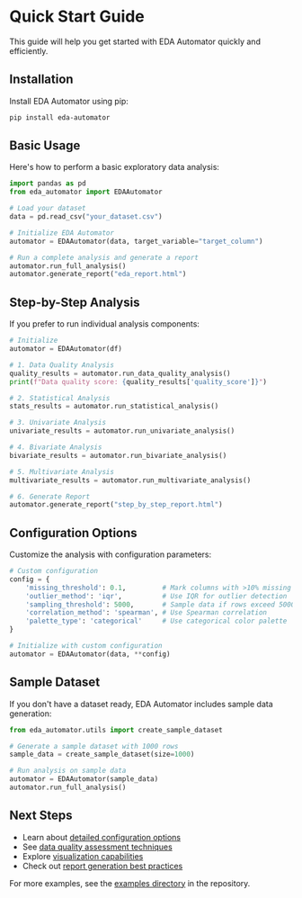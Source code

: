 # Quick Start Guide

This guide will help you get started with EDA Automator quickly and efficiently.

## Installation

Install EDA Automator using pip:

```bash
pip install eda-automator
```

## Basic Usage

Here's how to perform a basic exploratory data analysis:

```python
import pandas as pd
from eda_automator import EDAAutomator

# Load your dataset
data = pd.read_csv("your_dataset.csv")

# Initialize EDA Automator
automator = EDAAutomator(data, target_variable="target_column")

# Run a complete analysis and generate a report
automator.run_full_analysis()
automator.generate_report("eda_report.html")
```

## Step-by-Step Analysis

If you prefer to run individual analysis components:

```python
# Initialize
automator = EDAAutomator(df)

# 1. Data Quality Analysis
quality_results = automator.run_data_quality_analysis()
print(f"Data quality score: {quality_results['quality_score']}")

# 2. Statistical Analysis
stats_results = automator.run_statistical_analysis()

# 3. Univariate Analysis
univariate_results = automator.run_univariate_analysis()

# 4. Bivariate Analysis
bivariate_results = automator.run_bivariate_analysis()

# 5. Multivariate Analysis
multivariate_results = automator.run_multivariate_analysis()

# 6. Generate Report
automator.generate_report("step_by_step_report.html")
```

## Configuration Options

Customize the analysis with configuration parameters:

```python
# Custom configuration
config = {
    'missing_threshold': 0.1,         # Mark columns with >10% missing values
    'outlier_method': 'iqr',          # Use IQR for outlier detection
    'sampling_threshold': 5000,       # Sample data if rows exceed 5000
    'correlation_method': 'spearman', # Use Spearman correlation
    'palette_type': 'categorical'     # Use categorical color palette
}

# Initialize with custom configuration
automator = EDAAutomator(data, **config)
```

## Sample Dataset

If you don't have a dataset ready, EDA Automator includes sample data generation:

```python
from eda_automator.utils import create_sample_dataset

# Generate a sample dataset with 1000 rows
sample_data = create_sample_dataset(size=1000)

# Run analysis on sample data
automator = EDAAutomator(sample_data)
automator.run_full_analysis()
```

## Next Steps

- Learn about [detailed configuration options](configuration.md)
- See [data quality assessment techniques](data_quality.md)
- Explore [visualization capabilities](visualization.md)
- Check out [report generation best practices](report_best_practices.md)

For more examples, see the [examples directory](https://github.com/yourusername/eda_automator/tree/main/examples) in the repository. 